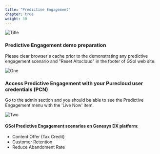 ```yaml
---
title: "Predictive Engagement"
chapter: true
weight: 30
---
```


![Title](/images/Login.PNG)

### Predictive Engagement demo preparation

Please clear browser's cache prior to the demonstrating any predictive engagement scenario and "Reset Altocloud" in the footer of GSol web site.

![One](/images/gsol-gpe-reset-altocloud.png)

### Access Predictive Engagement with your Purecloud user credentials (PCN)

Go to the admin section and you should be able to see the Predictive Engagement menu with the 'Live Now' item.

![Two](/images/live-now.png)

#### GSol Predictive Engagement scenarios on Genesys DX platform:
- Content Offer (Tax Credit)
- Customer Retention
- Reduce Abandoment Rate
